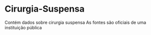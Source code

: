 # Cirurgia-Suspensa
Contém dados sobre cirurgia suspensa
As fontes são oficiais de uma instituição pública
